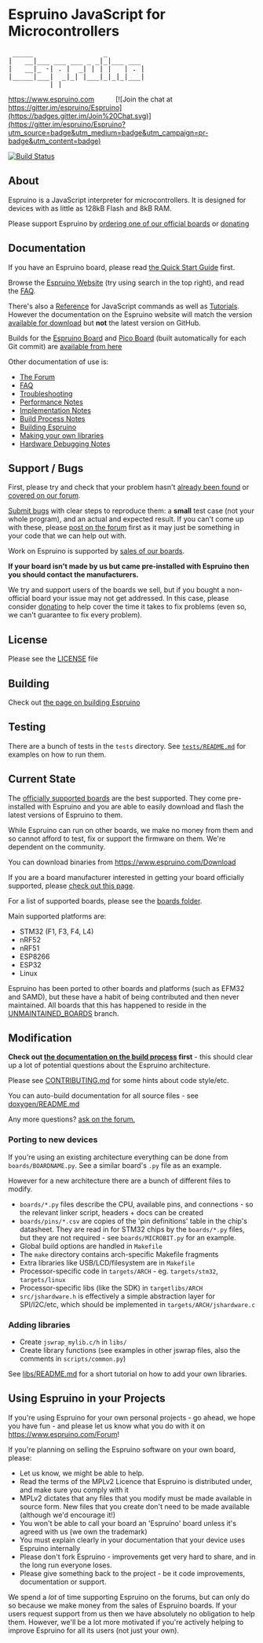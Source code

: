 Espruino JavaScript for Microcontrollers
========================================
<pre>
 _____                 _
|   __|___ ___ ___ _ _|_|___ ___
|   __|_ -| . |  _| | | |   | . |
|_____|___|  _|_| |___|_|_|_|___|
          |_|      
</pre>
https://www.espruino.com &nbsp;&nbsp;&nbsp;&nbsp;&nbsp;&nbsp;&nbsp;&nbsp;&nbsp; [![Join the chat at https://gitter.im/espruino/Espruino](https://badges.gitter.im/Join%20Chat.svg)](https://gitter.im/espruino/Espruino?utm_source=badge&utm_medium=badge&utm_campaign=pr-badge&utm_content=badge)

[![Build Status](https://travis-ci.com/espruino/Espruino.svg?branch=master)](https://travis-ci.com/espruino/Espruino)

About
-----

Espruino is a JavaScript interpreter for microcontrollers. It is designed for devices with as little as 128kB Flash and 8kB RAM.

Please support Espruino by [ordering one of our official boards](https://www.espruino.com/Order) or [donating](https://www.espruino.com/Donate)


Documentation
------------

If you have an Espruino board, please read [the Quick Start Guide](https://www.espruino.com/Quick+Start) first.

Browse the [Espruino Website](https://www.espruino.com) (try using search in the top right), and read the [FAQ](https://www.espruino.com/FAQ).

There's also a [Reference](https://www.espruino.com/Reference) for JavaScript commands as well as [Tutorials](https://www.espruino.com/Tutorials). However the documentation on the Espruino website will match the version [available for download](https://www.espruino.com/Download) but **not** the latest version on GitHub.

Builds for the [Espruino Board](https://www.espruino.com/EspruinoBoard) and [Pico Board](https://www.espruino.com/Pico) (built automatically for each Git commit) are [available from here](https://www.espruino.com/binaries/git)

Other documentation of use is:

* [The Forum](http://forum.espruino.com/)
* [FAQ](https://www.espruino.com/FAQ)
* [Troubleshooting](https://www.espruino.com/Troubleshooting)
* [Performance Notes](https://www.espruino.com/Performance)
* [Implementation Notes](https://www.espruino.com/Internals)
* [Build Process Notes](README_BuildProcess.md)
* [Building Espruino](README_Building.md)
* [Making your own libraries](libs/README.md)
* [Hardware Debugging Notes](https://www.espruino.com/AdvancedDebug)


Support / Bugs
--------------

First, please try and check that your problem hasn't [already been found](https://github.com/espruino/Espruino/issues) or [covered on our forum](https://www.espruino.com/Forum).

[Submit bugs](https://github.com/espruino/Espruino/issues) with clear steps to reproduce them: a **small** test case (not your whole program), and an actual and expected result. If you can't come up with these, please [post on the forum](https://www.espruino.com/Forum) first as it may just be something in your code that we can help out with.

Work on Espruino is supported by [sales of our boards](https://www.espruino.com/Order).

**If your board isn't made by us but came pre-installed with Espruino then you should contact the manufacturers.**

We try and support users of the boards we sell, but if you bought a non-official board your issue may not get addressed. In this case, please consider [donating](https://www.espruino.com/Donate) to help cover the time it takes to fix problems (even so, we can't guarantee to fix every problem).


License
-------

Please see the [LICENSE](LICENSE) file


Building
--------

Check out [the page on building Espruino](README_Building.md)


Testing
-------

There are a bunch of tests in the `tests` directory. See [`tests/README.md`](tests/README.md) for examples on how to run them.


Current State
-------------

The [officially supported boards](https://www.espruino.com/Order) are the best supported. They come pre-installed with Espruino and you are able to easily download and flash the latest versions of Espruino to them.

While Espruino can run on other boards, we make no money from them and so cannot afford to test, fix or support the firmware on them. We're dependent on the community.

You can download binaries from https://www.espruino.com/Download

If you are a board manufacturer interested in getting your board officially supported, please [check out this page](https://www.espruino.com/Business).

For a list of supported boards, please see the [boards folder](https://github.com/espruino/Espruino/tree/master/boards).

Main supported platforms are:

* STM32 (F1, F3, F4, L4)
* nRF52
* nRF51
* ESP8266
* ESP32
* Linux

Espruino has been ported to other boards and platforms (such as EFM32 and SAMD), but these have a habit of being contributed and then never maintained. All boards that this has happened to reside in the [UNMAINTAINED_BOARDS](https://github.com/espruino/Espruino/tree/UNMAINTAINED_BOARDS) branch.


Modification
------------

**Check out [the documentation on the build process](README_BuildProcess.md) first** - this should
clear up a lot of potential questions about the Espruino architecture.

Please see [CONTRIBUTING.md](CONTRIBUTING.md) for some hints about code style/etc.

You can auto-build documentation for all source files - see [doxygen/README.md](doxygen/README.md)

Any more questions? [ask on the forum.](https://www.espruino.com/Forum)

### Porting to new devices

If you're using an existing architecture everything can be done from `boards/BOARDNAME.py`. See a similar board's `.py` file as an example.

However for a new architecture there are a bunch of different files to modify.

* `boards/*.py` files describe the CPU, available pins, and connections - so the relevant linker script, headers + docs can be created
* `boards/pins/*.csv` are copies of the 'pin definitions' table in the chip's datasheet. They are read in for STM32 chips by the `boards/*.py` files, but they are not required - see `boards/MICROBIT.py` for an example.
* Global build options are handled in `Makefile`
* The `make` directory contains arch-specific Makefile fragments
* Extra libraries like USB/LCD/filesystem are in `Makefile`
* Processor-specific code in `targets/ARCH` - eg. `targets/stm32`, `targets/linux`
* Processor-specific libs (like the SDK) in `targetlibs/ARCH`
* `src/jshardware.h` is effectively a simple abstraction layer for SPI/I2C/etc, which should be implemented in `targets/ARCH/jshardware.c`

### Adding libraries

* Create `jswrap_mylib.c/h` in `libs/`
* Create library functions (see examples in other jswrap files, also the comments in `scripts/common.py`)

See [libs/README.md](libs/README.md) for a short tutorial on how to add your own libraries.


Using Espruino in your Projects
---------------------------

If you're using Espruino for your own personal projects - go ahead, we hope you have fun - and please let us know what you do with it on https://www.espruino.com/Forum!

If you're planning on selling the Espruino software on your own board, please:

* Let us know, we might be able to help.
* Read the terms of the MPLv2 Licence that Espruino is distributed under, and make sure you comply with it
* MPLv2 dictates that any files that you modify must be made available in source form. New files that you create don't need to be made available (although we'd encourage it!)
* You won't be able to call your board an 'Espruino' board unless it's agreed with us (we own the trademark)
* You must explain clearly in your documentation that your device uses Espruino internally
* Please don't fork Espruino - improvements get very hard to share, and in the long run everyone loses.
* Please give something back to the project - be it code improvements, documentation or support.

We spend a *lot* of time supporting Espruino on the forums, but can only do
so because we make money from the sales of Espruino boards. If your users request
support from us then we have absolutely no obligation to help them. However, we'll
be a lot more motivated if you're actively helping to improve Espruino for all its
users (not just your own).
